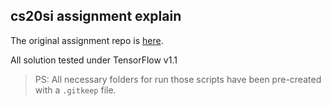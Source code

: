 cs20si assignment explain
---

The original assignment repo is [here](https://github.com/chiphuyen/tf-stanford-tutorials).

All solution tested under TensorFlow v1.1

> PS: All necessary folders for run those scripts have been pre-created with a `.gitkeep` file.

